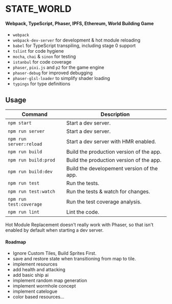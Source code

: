 # STATE_WORLD

#### Webpack, TypeScript, Phaser, IPFS, Ethereum, World Building Game

* `webpack`
* `webpack-dev-server` for development & hot module reloading
* `babel` for TypeScript transpiling, including stage 0 support
* `tslint` for code hygiene
* `mocha`, `chai` & `sinon` for testing
* `istanbul` for code coverage
* `phaser`, `pixi.js` and `p2` for the game engine
* `phaser-debug` for improved debugging
* `phaser-glsl-loader` to simplify shader loading
* `typings` for type definitions

## Usage

| Command                 | Description                                 |
|-------------------------|---------------------------------------------|
| `npm start`             | Start a dev server.                         |
| `npm run server`        | Start a dev server.                         |
| `npm run server:reload` | Start a dev server with HMR enabled.        |
| `npm run build`         | Build the production version of the app.    |
| `npm run build:prod`    | Build the production version of the app.    |
| `npm run build:dev`     | Build the developement version of the app.  |
| `npm run test`          | Run the tests.                              |
| `npm run test:watch`    | Run the tests & watch for changes.          |
| `npm run test:coverage` | Run the test coverage analysis.             |
| `npm run lint`          | Lint the code.                              |

Hot Module Replacement doesn't really work with Phaser, so that isn't enabled by default when
starting a dev server.



#### Roadmap

- Ignore Custom Tiles, Build Sprites First.
- save and restore state when transitioning from map to tile.
- implement resources
- add health and attacking
- add basic ship ai
- implement random map generation
- implement wormhole concept
- implement catelogue
- color based resources...
